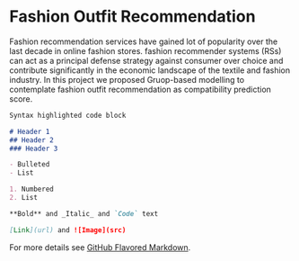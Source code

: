 # **Fashion Outfit Recommendation**

Fashion recommendation services have gained lot of popularity over the last decade in online fashion stores.
fashion recommender systems (RSs) can act as a principal defense strategy against consumer over choice and contribute significantly in the economic landscape of the textile and fashion industry.
In this project we proposed Gruop-based modelling to contemplate fashion outfit recommendation as compatibility prediction score.





```markdown
Syntax highlighted code block

# Header 1
## Header 2
### Header 3

- Bulleted
- List

1. Numbered
2. List

**Bold** and _Italic_ and `Code` text

[Link](url) and ![Image](src)
```

For more details see [GitHub Flavored Markdown](https://guides.github.com/features/mastering-markdown/).
